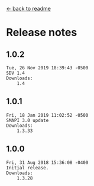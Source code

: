 ﻿﻿[← back to readme](README.md)

# Release notes
## 1.0.2
```
Tue, 26 Nov 2019 18:39:43 -0500
SDV 1.4
Downloads:
    1.4
```

## 1.0.1
```
Fri, 18 Jan 2019 11:02:52 -0500
SMAPI 3.0 update
Downloads:
    1.3.33
```

## 1.0.0
```
Fri, 31 Aug 2018 15:36:08 -0400
Initial release.
Downloads:
    1.3.28
```
